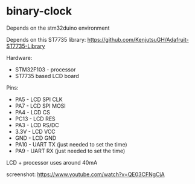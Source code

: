 # binary-clock

Depends on the stm32duino environment

Depends on this ST7735 library: https://github.com/KenjutsuGH/Adafruit-ST7735-Library

Hardware:
* STM32F103 - processor
* ST7735 based LCD board

Pins:

* PA5 - LCD SPI CLK
* PA7 - LCD SPI MOSI
* PA4 - LCD CS
* PC13 - LCD RES
* PA3 - LCD RS/DC
* 3.3V - LCD VCC
* GND - LCD GND
* PA10 - UART TX (just needed to set the time)
* PA9 - UART RX (just needed to set the time)

LCD + processor uses around 40mA

screenshot: https://www.youtube.com/watch?v=QE03CFNgCjA

